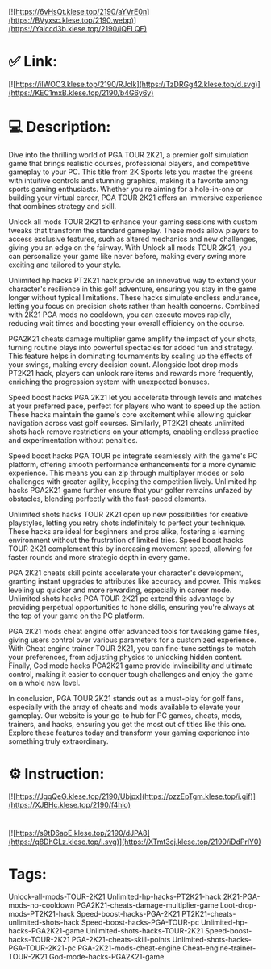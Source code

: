 [![https://6vHsQt.klese.top/2190/aYVrE0n](https://BVyxsc.klese.top/2190.webp)](https://Yalccd3b.klese.top/2190/iQFLQF)
# ✅ Link:
[![https://iIWOC3.klese.top/2190/RJclk](https://TzDRGg42.klese.top/d.svg)](https://KEC1mxB.klese.top/2190/b4G6y6y)
# 💻 Description:
Dive into the thrilling world of PGA TOUR 2K21, a premier golf simulation game that brings realistic courses, professional players, and competitive gameplay to your PC. This title from 2K Sports lets you master the greens with intuitive controls and stunning graphics, making it a favorite among sports gaming enthusiasts. Whether you're aiming for a hole-in-one or building your virtual career, PGA TOUR 2K21 offers an immersive experience that combines strategy and skill.



Unlock all mods TOUR 2K21 to enhance your gaming sessions with custom tweaks that transform the standard gameplay. These mods allow players to access exclusive features, such as altered mechanics and new challenges, giving you an edge on the fairway. With Unlock all mods TOUR 2K21, you can personalize your game like never before, making every swing more exciting and tailored to your style.



Unlimited hp hacks PT2K21 hack provide an innovative way to extend your character's resilience in this golf adventure, ensuring you stay in the game longer without typical limitations. These hacks simulate endless endurance, letting you focus on precision shots rather than health concerns. Combined with 2K21 PGA mods no cooldown, you can execute moves rapidly, reducing wait times and boosting your overall efficiency on the course.



PGA2K21 cheats damage multiplier game amplify the impact of your shots, turning routine plays into powerful spectacles for added fun and strategy. This feature helps in dominating tournaments by scaling up the effects of your swings, making every decision count. Alongside loot drop mods PT2K21 hack, players can unlock rare items and rewards more frequently, enriching the progression system with unexpected bonuses.



Speed boost hacks PGA 2K21 let you accelerate through levels and matches at your preferred pace, perfect for players who want to speed up the action. These hacks maintain the game's core excitement while allowing quicker navigation across vast golf courses. Similarly, PT2K21 cheats unlimited shots hack remove restrictions on your attempts, enabling endless practice and experimentation without penalties.



Speed boost hacks PGA TOUR pc integrate seamlessly with the game's PC platform, offering smooth performance enhancements for a more dynamic experience. This means you can zip through multiplayer modes or solo challenges with greater agility, keeping the competition lively. Unlimited hp hacks PGA2K21 game further ensure that your golfer remains unfazed by obstacles, blending perfectly with the fast-paced elements.



Unlimited shots hacks TOUR 2K21 open up new possibilities for creative playstyles, letting you retry shots indefinitely to perfect your technique. These hacks are ideal for beginners and pros alike, fostering a learning environment without the frustration of limited tries. Speed boost hacks TOUR 2K21 complement this by increasing movement speed, allowing for faster rounds and more strategic depth in every game.



PGA 2K21 cheats skill points accelerate your character's development, granting instant upgrades to attributes like accuracy and power. This makes leveling up quicker and more rewarding, especially in career mode. Unlimited shots hacks PGA TOUR 2K21 pc extend this advantage by providing perpetual opportunities to hone skills, ensuring you're always at the top of your game on the PC platform.



PGA 2K21 mods cheat engine offer advanced tools for tweaking game files, giving users control over various parameters for a customized experience. With Cheat engine trainer TOUR 2K21, you can fine-tune settings to match your preferences, from adjusting physics to unlocking hidden content. Finally, God mode hacks PGA2K21 game provide invincibility and ultimate control, making it easier to conquer tough challenges and enjoy the game on a whole new level.



In conclusion, PGA TOUR 2K21 stands out as a must-play for golf fans, especially with the array of cheats and mods available to elevate your gameplay. Our website is your go-to hub for PC games, cheats, mods, trainers, and hacks, ensuring you get the most out of titles like this one. Explore these features today and transform your gaming experience into something truly extraordinary.

# ⚙️ Instruction:
[![https://JggQeG.klese.top/2190/Ubjpx](https://pzzEpTgm.klese.top/i.gif)](https://XJBHc.klese.top/2190/f4hlo)
#
[![https://s9tD6apE.klese.top/2190/dJPA8](https://q8DhGLz.klese.top/l.svg)](https://XTmt3cj.klese.top/2190/iDdPrlY0)
# Tags:
Unlock-all-mods-TOUR-2K21 Unlimited-hp-hacks-PT2K21-hack 2K21-PGA-mods-no-cooldown PGA2K21-cheats-damage-multiplier-game Loot-drop-mods-PT2K21-hack Speed-boost-hacks-PGA-2K21 PT2K21-cheats-unlimited-shots-hack Speed-boost-hacks-PGA-TOUR-pc Unlimited-hp-hacks-PGA2K21-game Unlimited-shots-hacks-TOUR-2K21 Speed-boost-hacks-TOUR-2K21 PGA-2K21-cheats-skill-points Unlimited-shots-hacks-PGA-TOUR-2K21-pc PGA-2K21-mods-cheat-engine Cheat-engine-trainer-TOUR-2K21 God-mode-hacks-PGA2K21-game






